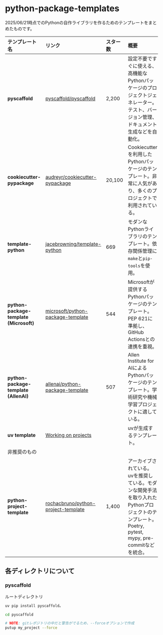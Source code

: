 # python-package-templates

2025/06/21時点でのPythonの自作ライブラリを作るためのテンプレートをまとめたものです。

| テンプレート名 | リンク | スター数 | 概要 |
| :--- | :--- | :--- | :--- |
| **pyscaffold** | [pyscaffold/pyscaffold](https://github.com/pyscaffold/pyscaffold) | 2,200 | 設定不要ですぐに使える、高機能なPythonパッケージのプロジェクトジェネレーター。テスト、バージョン管理、ドキュメント生成などを自動化。 |
| **cookiecutter-pypackage** | [audreyr/cookiecutter-pypackage](https://github.com/audreyr/cookiecutter-pypackage) | 20,100 | Cookiecutterを利用したPythonパッケージのテンプレート。非常に人気があり、多くのプロジェクトで利用されている。 |
| **template-python** | [jacebrowning/template-python](https://github.com/jacebrowning/template-python) | 669 | モダンなPythonライブラリのテンプレート。依存関係管理に`make`と`pip-tools`を使用。 |
| **python-package-template (Microsoft)** | [microsoft/python-package-template](https://github.com/microsoft/python-package-template) | 544 | Microsoftが提供するPythonパッケージのテンプレート。PEP 621に準拠し、GitHub Actionsとの連携を重視。 |
| **python-package-template (AllenAI)** | [allenai/python-package-template](https://github.com/allenai/python-package-template) | 507 | Allen Institute for AIによるPythonパッケージのテンプレート。学術研究や機械学習プロジェクトに適している。 |
| **uv template** | [Working on projects](https://docs.astral.sh/uv/guides/projects/#creating-a-new-project) |  | uvが生成するテンプレート。 |
| 非推奨のもの |  |  |  |
| **python-project-template** | [rochacbruno/python-project-template](https://github.com/rochacbruno/python-project-template) | 1,400 | アーカイブされている。uvを推奨している。モダンな開発手法を取り入れたPythonプロジェクトのテンプレート。Poetry, pytest, mypy, pre-commitなどを統合。 |

## 各ディレクトリについて

### pyscaffold

ルートディレクトリ

```bash
uv pip install pyscaffold。
```

```bash
cd pyscaffold

# NOTE: gitレポジトリの中だと警告がでるため、--forceオプションで作成
putup my_project --force
```
